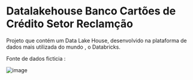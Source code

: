 # Datalakehouse Banco Cartões de Crédito Setor Reclamção
Projeto que contém um Data Lake House, desenvolvido na plataforma de dados mais utilizada do mundo , o Databricks.

Fonte de dados ficticia :

![image](https://github.com/user-attachments/assets/8342ab39-ddb0-4d40-bc41-72e21083cf58)

